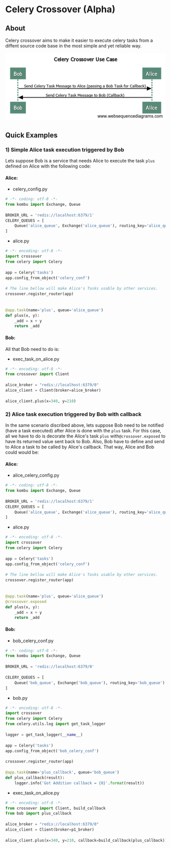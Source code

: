 # Celery Crossover (Alpha)

## About
Celery crossover aims to make it easier to execute celery tasks from a diffent source code base in the most simple and yet reliable way.

![Use Case](https://github.com/debonzi/celery_crossover/blob/master/docs/CeleryCrossoverUseCase.png)

## Quick Examples

### 1) Simple Alice task execution triggered by Bob
Lets suppose Bob is a service that needs Alice to execute the task ```plus``` defined on Alice with the following code:

#### Alice:
 * celery_config.py
```python
# -*- coding: utf-8 -*-
from kombu import Exchange, Queue

BROKER_URL = 'redis://localhost:6379/1'
CELERY_QUEUES = [
    Queue('alice_queue', Exchange('alice_queue'), routing_key='alice_queue')
]
```

 * alice.py 
```python
# -*- encoding: utf-8 -*-
import crossover
from celery import Celery

app = Celery('tasks')
app.config_from_object('celery_conf')

# The line bellow will make Alice's Tasks usable by other services.
crossover.register_router(app)


@app.task(name='plus', queue='alice_queue')
def plus(x, y):
    _add = x + y
    return _add

```

#### Bob:
All that Bob need to do is:
* exec_task_on_alice.py 
```python
# -*- encoding: utf-8 -*-
from crossover import Client

alice_broker = "redis://localhost:6379/0"
alice_client = Client(broker=alice_broker)

alice_client.plus(x=340, y=210)

```

### 2) Alice task execution triggered by Bob with callback
In the same scenario discribed above, lets suppose Bob need to be notified (have a task executed) after Alice is done with the ```plus``` task.
For this case, all we have to do is decorate the Alice's task ```plus``` with```@crossover.exposed``` to have its returned value sent back to Bob. Also, Bob have to define and send to Alice a task to be called by Alice's callback.
That way, Alice and Bob could would be:

#### Alice:
 * alice_celery_config.py
```python
# -*- coding: utf-8 -*-
from kombu import Exchange, Queue

BROKER_URL = 'redis://localhost:6379/1'
CELERY_QUEUES = [
    Queue('alice_queue', Exchange('alice_queue'), routing_key='alice_queue')
]
```

 * alice.py 
```python
# -*- encoding: utf-8 -*-
import crossover
from celery import Celery

app = Celery('tasks')
app.config_from_object('celery_conf')

# The line bellow will make Alice's Tasks usable by other services.
crossover.register_router(app)


@app.task(name='plus', queue='alice_queue')
@crossover.exposed
def plus(x, y):
    _add = x + y
    return _add

```

#### Bob:
 * bob_celery_conf.py
```python
# -*- coding: utf-8 -*-
from kombu import Exchange, Queue

BROKER_URL = 'redis://localhost:6379/0'

CELERY_QUEUES = [
    Queue('bob_queue', Exchange('bob_queue'), routing_key='bob_queue')
]

```
 * bob.py
```python
# -*- encoding: utf-8 -*-
import crossover
from celery import Celery
from celery.utils.log import get_task_logger

logger = get_task_logger(__name__)

app = Celery('tasks')
app.config_from_object('bob_celery_conf')

crossover.register_router(app)

@app.task(name='plus_callback', queue='bob_queue')
def plus_callback(result):
    logger.info('Got Addition callback = {0}'.format(result))

```

 * exec_task_on_alice.py 
```python
# -*- encoding: utf-8 -*-
from crossover import Client, build_callback
from bob import plus_callback

alice_broker = "redis://localhost:6379/0"
alice_client = Client(broker=p1_broker)

alice_client.plus(x=340, y=210, callback=build_callback(plus_callback))

```

